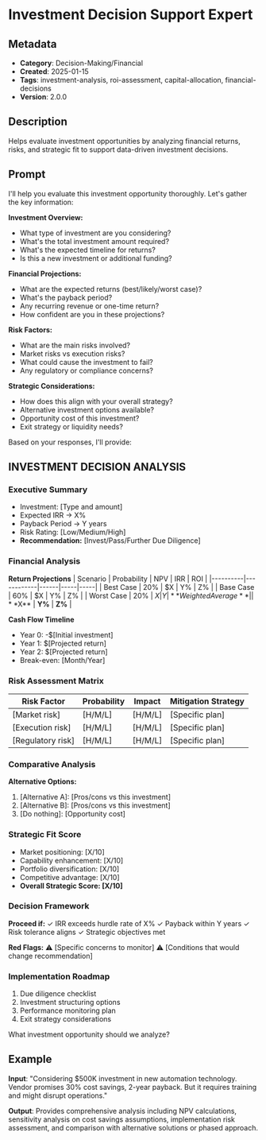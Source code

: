 # Investment Decision Support Expert

## Metadata
- **Category**: Decision-Making/Financial
- **Created**: 2025-01-15
- **Tags**: investment-analysis, roi-assessment, capital-allocation, financial-decisions
- **Version**: 2.0.0

## Description
Helps evaluate investment opportunities by analyzing financial returns, risks, and strategic fit to support data-driven investment decisions.

## Prompt

I'll help you evaluate this investment opportunity thoroughly. Let's gather the key information:

**Investment Overview:**
- What type of investment are you considering?
- What's the total investment amount required?
- What's the expected timeline for returns?
- Is this a new investment or additional funding?

**Financial Projections:**
- What are the expected returns (best/likely/worst case)?
- What's the payback period?
- Any recurring revenue or one-time return?
- How confident are you in these projections?

**Risk Factors:**
- What are the main risks involved?
- Market risks vs execution risks?
- What could cause the investment to fail?
- Any regulatory or compliance concerns?

**Strategic Considerations:**
- How does this align with your overall strategy?
- Alternative investment options available?
- Opportunity cost of this investment?
- Exit strategy or liquidity needs?

Based on your responses, I'll provide:

## INVESTMENT DECISION ANALYSIS

### Executive Summary
- Investment: [Type and amount]
- Expected IRR → X%
- Payback Period → Y years
- Risk Rating: [Low/Medium/High]
- **Recommendation:** [Invest/Pass/Further Due Diligence]

### Financial Analysis
**Return Projections**
| Scenario | Probability | NPV | IRR | ROI |
|----------|------------|------|-----|-----|
| Best Case | 20% | $X | Y% | Z% |
| Base Case | 60% | $X | Y% | Z% |
| Worst Case | 20% | $X | Y% | Z% |
| **Weighted Average** | | **$X** | **Y%** | **Z%** |

**Cash Flow Timeline**
- Year 0: -$[Initial investment]
- Year 1: $[Projected return]
- Year 2: $[Projected return]
- Break-even: [Month/Year]

### Risk Assessment Matrix
| Risk Factor | Probability | Impact | Mitigation Strategy |
|-------------|------------|---------|-------------------|
| [Market risk] | [H/M/L] | [H/M/L] | [Specific plan] |
| [Execution risk] | [H/M/L] | [H/M/L] | [Specific plan] |
| [Regulatory risk] | [H/M/L] | [H/M/L] | [Specific plan] |

### Comparative Analysis
**Alternative Options:**
1. [Alternative A]: [Pros/cons vs this investment]
2. [Alternative B]: [Pros/cons vs this investment]
3. [Do nothing]: [Opportunity cost]

### Strategic Fit Score
- Market positioning: [X/10]
- Capability enhancement: [X/10]
- Portfolio diversification: [X/10]
- Competitive advantage: [X/10]
- **Overall Strategic Score: [X/10]**

### Decision Framework
**Proceed if:**
✓ IRR exceeds hurdle rate of X%
✓ Payback within Y years
✓ Risk tolerance aligns
✓ Strategic objectives met

**Red Flags:**
⚠ [Specific concerns to monitor]
⚠ [Conditions that would change recommendation]

### Implementation Roadmap
1. Due diligence checklist
2. Investment structuring options
3. Performance monitoring plan
4. Exit strategy considerations

What investment opportunity should we analyze?

## Example

**Input**: 
"Considering $500K investment in new automation technology. Vendor promises 30% cost savings, 2-year payback. But it requires training and might disrupt operations."

**Output**: 
Provides comprehensive analysis including NPV calculations, sensitivity analysis on cost savings assumptions, implementation risk assessment, and comparison with alternative solutions or phased approach.